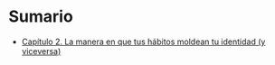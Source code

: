 # Sumario

- [Capítulo 2. La manera en que tus hábitos moldean tu identidad (y viceversa)](./Capítulo-2_La-manera-en-que-tus-hábitos-moldean-tu-identidad.md)
